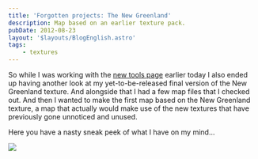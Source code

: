 ```yaml
---
title: 'Forgotten projects: The New Greenland'
description: Map based on an earlier texture pack.
pubDate: 2012-08-23
layout: '$layouts/BlogEnglish.astro'
tags:
    - textures
---
```


So while I was working with the [new tools page](/tools/) earlier today I also ended up having another look at my yet-to-be-released final version of the New Greenland texture. And alongside that I had a few map files that I checked out. And then I wanted to make the first map based on the New Greenland texture, a map that actually would make use of the new textures that have previously gone unnoticed and unused.

Here you have a nasty sneak peek of what I have on my mind...

![](/wp-content/uploads/2012/08/NewGreenland_FirstMapSneakPeek.png)

